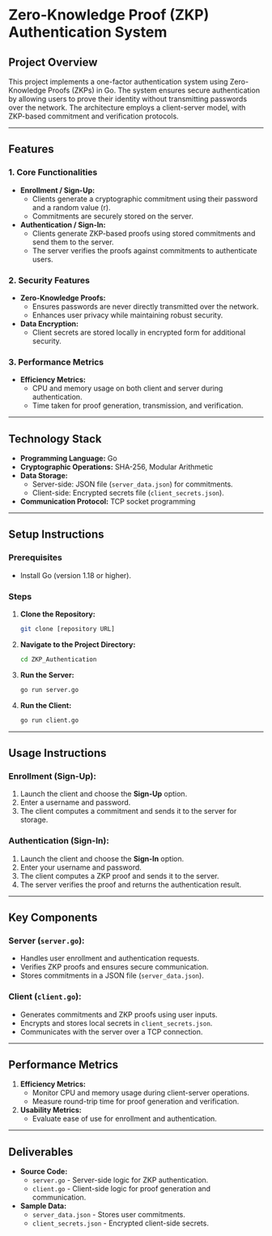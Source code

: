 # Zero-Knowledge Proof (ZKP) Authentication System

## Project Overview
This project implements a one-factor authentication system using Zero-Knowledge Proofs (ZKPs) in Go. The system ensures secure authentication by allowing users to prove their identity without transmitting passwords over the network. The architecture employs a client-server model, with ZKP-based commitment and verification protocols.

---

## Features

### 1. Core Functionalities
- **Enrollment / Sign-Up:**
  - Clients generate a cryptographic commitment using their password and a random value (r).
  - Commitments are securely stored on the server.
- **Authentication / Sign-In:**
  - Clients generate ZKP-based proofs using stored commitments and send them to the server.
  - The server verifies the proofs against commitments to authenticate users.

### 2. Security Features
- **Zero-Knowledge Proofs:**
  - Ensures passwords are never directly transmitted over the network.
  - Enhances user privacy while maintaining robust security.
- **Data Encryption:**
  - Client secrets are stored locally in encrypted form for additional security.

### 3. Performance Metrics
- **Efficiency Metrics:**
  - CPU and memory usage on both client and server during authentication.
  - Time taken for proof generation, transmission, and verification.

---

## Technology Stack
- **Programming Language:** Go
- **Cryptographic Operations:** SHA-256, Modular Arithmetic
- **Data Storage:**
  - Server-side: JSON file (`server_data.json`) for commitments.
  - Client-side: Encrypted secrets file (`client_secrets.json`).
- **Communication Protocol:** TCP socket programming

---

## Setup Instructions

### Prerequisites
- Install Go (version 1.18 or higher).

### Steps
1. **Clone the Repository:**
   ```bash
   git clone [repository URL]
   ```
2. **Navigate to the Project Directory:**
   ```bash
   cd ZKP_Authentication
   ```
3. **Run the Server:**
   ```bash
   go run server.go
   ```
4. **Run the Client:**
   ```bash
   go run client.go
   ```

---

## Usage Instructions

### Enrollment (Sign-Up):
1. Launch the client and choose the **Sign-Up** option.
2. Enter a username and password.
3. The client computes a commitment and sends it to the server for storage.

### Authentication (Sign-In):
1. Launch the client and choose the **Sign-In** option.
2. Enter your username and password.
3. The client computes a ZKP proof and sends it to the server.
4. The server verifies the proof and returns the authentication result.

---

## Key Components

### Server (`server.go`):
- Handles user enrollment and authentication requests.
- Verifies ZKP proofs and ensures secure communication.
- Stores commitments in a JSON file (`server_data.json`).

### Client (`client.go`):
- Generates commitments and ZKP proofs using user inputs.
- Encrypts and stores local secrets in `client_secrets.json`.
- Communicates with the server over a TCP connection.

---

## Performance Metrics
1. **Efficiency Metrics:**
   - Monitor CPU and memory usage during client-server operations.
   - Measure round-trip time for proof generation and verification.
2. **Usability Metrics:**
   - Evaluate ease of use for enrollment and authentication.

---

## Deliverables
- **Source Code:**
  - `server.go` - Server-side logic for ZKP authentication.
  - `client.go` - Client-side logic for proof generation and communication.
- **Sample Data:**
  - `server_data.json` - Stores user commitments.
  - `client_secrets.json` - Encrypted client-side secrets.




